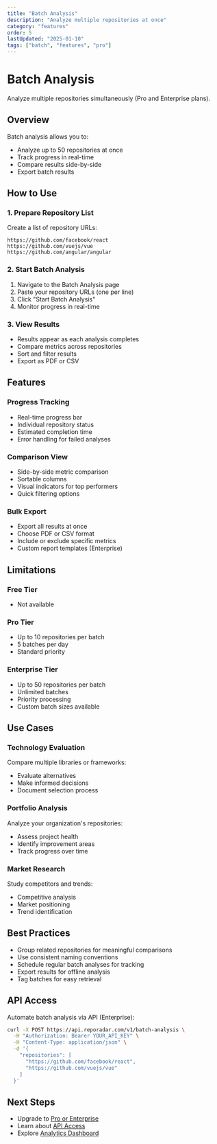 ```yaml
---
title: "Batch Analysis"
description: "Analyze multiple repositories at once"
category: "features"
order: 5
lastUpdated: "2025-01-10"
tags: ["batch", "features", "pro"]
---
```


# Batch Analysis

Analyze multiple repositories simultaneously (Pro and Enterprise plans).

## Overview

Batch analysis allows you to:
- Analyze up to 50 repositories at once
- Track progress in real-time
- Compare results side-by-side
- Export batch results

## How to Use

### 1. Prepare Repository List

Create a list of repository URLs:
```
https://github.com/facebook/react
https://github.com/vuejs/vue
https://github.com/angular/angular
```

### 2. Start Batch Analysis

1. Navigate to the Batch Analysis page
2. Paste your repository URLs (one per line)
3. Click "Start Batch Analysis"
4. Monitor progress in real-time

### 3. View Results

- Results appear as each analysis completes
- Compare metrics across repositories
- Sort and filter results
- Export as PDF or CSV

## Features

### Progress Tracking

- Real-time progress bar
- Individual repository status
- Estimated completion time
- Error handling for failed analyses

### Comparison View

- Side-by-side metric comparison
- Sortable columns
- Visual indicators for top performers
- Quick filtering options

### Bulk Export

- Export all results at once
- Choose PDF or CSV format
- Include or exclude specific metrics
- Custom report templates (Enterprise)

## Limitations

### Free Tier
- Not available

### Pro Tier
- Up to 10 repositories per batch
- 5 batches per day
- Standard priority

### Enterprise Tier
- Up to 50 repositories per batch
- Unlimited batches
- Priority processing
- Custom batch sizes available

## Use Cases

### Technology Evaluation

Compare multiple libraries or frameworks:
- Evaluate alternatives
- Make informed decisions
- Document selection process

### Portfolio Analysis

Analyze your organization's repositories:
- Assess project health
- Identify improvement areas
- Track progress over time

### Market Research

Study competitors and trends:
- Competitive analysis
- Market positioning
- Trend identification

## Best Practices

- Group related repositories for meaningful comparisons
- Use consistent naming conventions
- Schedule regular batch analyses for tracking
- Export results for offline analysis
- Tag batches for easy retrieval

## API Access

Automate batch analysis via API (Enterprise):

```bash
curl -X POST https://api.reporadar.com/v1/batch-analysis \
  -H "Authorization: Bearer YOUR_API_KEY" \
  -H "Content-Type: application/json" \
  -d '{
    "repositories": [
      "https://github.com/facebook/react",
      "https://github.com/vuejs/vue"
    ]
  }'
```

## Next Steps

- Upgrade to [Pro or Enterprise](./subscription.md)
- Learn about [API Access](../api-reference/index.md)
- Explore [Analytics Dashboard](./analytics-dashboard.md)
